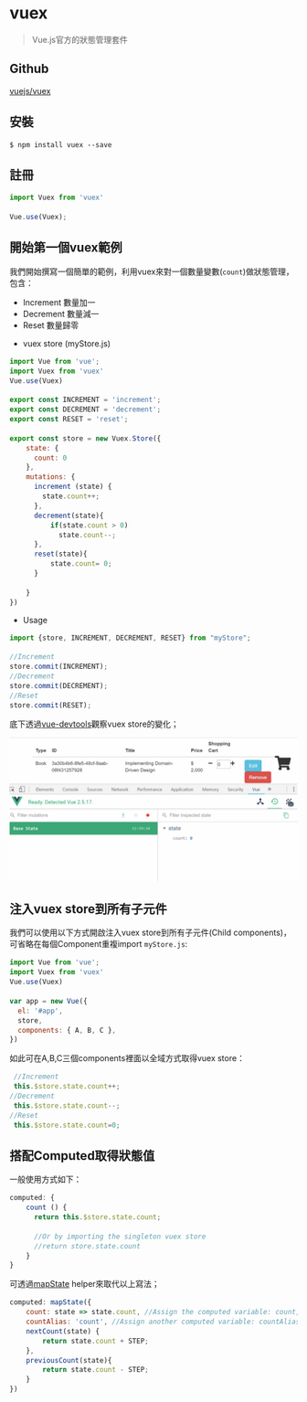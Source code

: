 # vuex

> Vue.js官方的狀態管理套件

## Github

[vuejs/vuex](https://github.com/vuejs/vuex)


## 安裝

```
$ npm install vuex --save
```

## 註冊

```javascript
import Vuex from 'vuex'

Vue.use(Vuex);
```

## 開始第一個vuex範例

我們開始撰寫一個簡單的範例，利用vuex來對一個數量變數(`count`)做狀態管理，包含：
* Increment 數量加一 
* Decrement 數量減一
* Reset 數量歸零


- vuex store (myStore.js)

```javascript
import Vue from 'vue';
import Vuex from 'vuex'
Vue.use(Vuex)

export const INCREMENT = 'increment';
export const DECREMENT = 'decrement';
export const RESET = 'reset';

export const store = new Vuex.Store({
    state: {
      count: 0
    },
    mutations: {
      increment (state) {
        state.count++;
      },
      decrement(state){
          if(state.count > 0)
            state.count--;
      },
      reset(state){
          state.count= 0;
      }

    }
})
```

- Usage 

```javascript
import {store, INCREMENT, DECREMENT, RESET} from "myStore";

//Increment
store.commit(INCREMENT);
//Decrement
store.commit(DECREMENT);
//Reset
store.commit(RESET);
```

底下透過[vue-devtools](https://github.com/vuejs/vue-devtools)觀察vuex store的變化；


![](assets/demo1.gif)


## 注入vuex store到所有子元件


我們可以使用以下方式開啟注入vuex store到所有子元件(Child components)，可省略在每個Component重複import `myStore.js`:

```javascript
import Vue from 'vue';
import Vuex from 'vuex'
Vue.use(Vuex)

var app = new Vue({
  el: '#app',
  store,
  components: { A, B, C },
})
```

如此可在A,B,C三個components裡面以全域方式取得vuex store：

```javascript
 //Increment
 this.$store.state.count++;
//Decrement
 this.$store.state.count--;
//Reset
 this.$store.state.count=0;
```


## 搭配Computed取得狀態值

一般使用方式如下：

```javascript
computed: {
    count () {
      return this.$store.state.count;
      
      //Or by importing the singleton vuex store
      //return store.state.count
    }
}
```

可透過[mapState](https://vuex.vuejs.org/guide/state.html#the-mapstate-helper) helper來取代以上寫法；

```javascript
computed: mapState({
    count: state => state.count, //Assign the computed variable: count, as state.count
    countAlias: 'count', //Assign another computed variable: countAlias, which equals to count
    nextCount(state) {
        return state.count + STEP;
    },
    previousCount(state){
        return state.count - STEP;
    }
})
```


